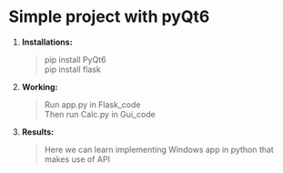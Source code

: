 # Simple project with pyQt6

1. **Installations:**

    > pip install PyQt6  
    > pip install flask

2. **Working:**

    > Run app.py in Flask_code  
    > Then run Calc.py in Gui_code  

3. **Results:**

    > Here we can learn implementing Windows app in python that makes use of API 